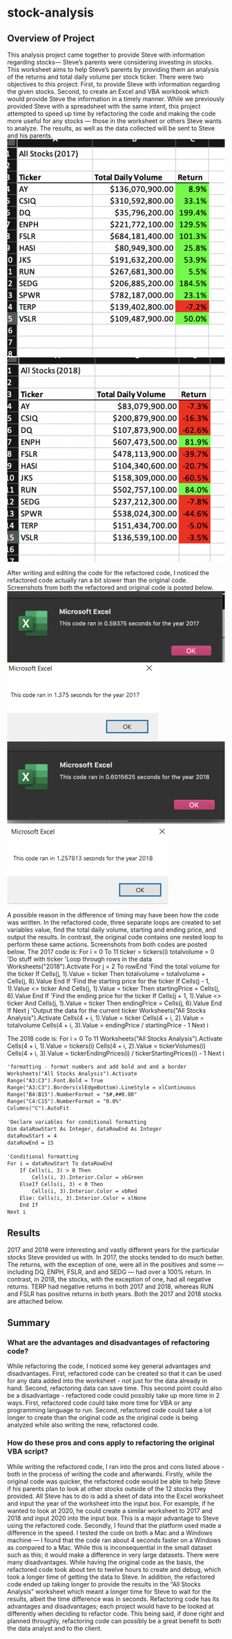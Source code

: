 # stock-analysis

## Overview of Project
This analysis project came together to provide Steve with information regarding stocks— Steve’s parents were considering investing in stocks. This worksheet aims to help Steve’s parents by providing them an analysis of the returns and total daily volume per stock ticker. There were two objectives to this project: First, to provide Steve with information regarding the given stocks. Second, to create an Excel and VBA workbook which would provide Steve the information in a timely manner. While we previously provided Steve with a spreadsheet with the same intent, this project attempted to speed up time by refactoring the code and making the code more useful for any stocks — those in the worksheet or others Steve wants to analyze.  The results, as well as the data collected will be sent to Steve and his parents.
![2017 Results](https://github.com/shireenkahlon/stock-analysis/blob/main/2017%20TDV%20and%20return.png)
![2018 Results](https://github.com/shireenkahlon/stock-analysis/blob/main/2018%20TDV%20and%20Return.png)


After writing and editing the code for the refactored code, I noticed the refactored code actually ran a bit slower than the original code. Screenshots from both the refactored and original code is posted below.
![2017 Original Timer](https://github.com/shireenkahlon/stock-analysis/blob/main/2017_Original_Timer.png)
![2017 Refactored Timer](https://github.com/shireenkahlon/stock-analysis/blob/main/2017_RefactoredTimer.png)
![2018 Original Timer](https://github.com/shireenkahlon/stock-analysis/blob/main/2018_Original_Timer.png)
![2018 Refactored Timer](https://github.com/shireenkahlon/stock-analysis/blob/main/2018_Refactored_Timer.png)

A possible reason in the difference of timing may have been how the code was written. In the refactored code, three separate loops are created to set variables value, find the total daily volume, starting and ending price, and output the results. In contrast, the original code contains one nested loop to perform these same actions. Screenshots from both codes are posted below.
The 2017 code is:
For i = 0 To 11
    ticker = tickers(i)
    totalvolume = 0
    'Do stuff with ticker
'Loop through rows in the data
    Worksheets("2018").Activate
    For j = 2 To rowEnd
    'Find the total volume for the ticker
    If Cells(j, 1).Value = ticker Then
        totalvolume = totalvolume + Cells(j, 8).Value
    End If
    'Find the starting price for the ticker
    If Cells(j - 1, 1).Value <> ticker And Cells(j, 1).Value = ticker Then
        startingPrice = Cells(j, 6).Value
    End If
    'Find the ending price for the ticker
    If Cells(j + 1, 1).Value <> ticker And Cells(j, 1).Value = ticker Then
        endingPrice = Cells(j, 6).Value
    End If
Next j
'Output the data for the current ticker
    Worksheets("All Stocks Analysis").Activate
    Cells(4 + i, 1).Value = ticker
    Cells(4 + i, 2).Value = totalvolume
    Cells(4 + i, 3).Value = endingPrice / startingPrice - 1
Next i

The 2018 code is:
For i = 0 To 11
        Worksheets("All Stocks Analysis").Activate
        Cells(4 + i, 1).Value = tickers(i)
        Cells(4 + i, 2).Value = tickerVolumes(i)
        Cells(4 + i, 3).Value = tickerEndingPrices(i) / tickerStartingPrices(i) - 1
    Next i

    'formatting - format numbers and add bold and and a border
    Worksheets("All Stocks Analysis").Activate
    Range("A3:C3").Font.Bold = True
    Range("A3:C3").Borders(xlEdgeBottom).LineStyle = xlContinuous
    Range("B4:B15").NumberFormat = "$#,##0.00"
    Range("C4:C15").NumberFormat = "0.0%"
    Columns("C").AutoFit

    'Declare variables for conditional formatting
    Dim dataRowStart As Integer, dataRowEnd As Integer
    dataRowStart = 4
    dataRowEnd = 15

    'Conditional formatting
    For i = dataRowStart To dataRowEnd
        If Cells(i, 3) > 0 Then
            Cells(i, 3).Interior.Color = vbGreen
        ElseIf Cells(i, 3) < 0 Then
            Cells(i, 3).Interior.Color = vbRed
        Else: Cells(i, 3).Interior.Color = xlNone
        End If
    Next i
    


## Results
2017 and 2018 were interesting and vastly different years for the particular stocks Steve provided us with. In 2017, the stocks tended to do much better. The returns, with the exception of one, were all in the positives and some — including DQ, ENPH, FSLR, and and SEDG — had over a 100% return. In contrast, in 2018, the stocks, with the exception of one, had all negative returns. TERP had negative returns in both 2017 and 2018, whereas RUN and FSLR has positive returns in both years. Both the 2017 and 2018 stocks are attached below.

## Summary

  ### What are the advantages and disadvantages of refactoring code?
  While refactoring the code, I noticed some key general advantages and disadvantages. First, refactored code can be created so that it can be used for any data added into the worksheet - not just for the data already in hand. Second, refactoring data can save time. This second point could also be a disadvantage - refactored code could possibly take up more time in 2 ways. First, refactored code could take more time for VBA or any programming language to run. Second, refactored code could take a lot longer to create than the original code as the original code is being analyzed while also writing the new, refactored code.


  ### How do these pros and cons apply to refactoring the original VBA script?
While writing the refactored code, I ran into the pros and cons listed above - both in the process of writing the code and afterwards. 
Firstly, while the original code was quicker, the refactored code would be able to help Steve if his parents plan to look at other stocks outside of the 12 stocks they provided. All Steve has to do is add a sheet of data into the Excel worksheet and input the year of the worksheet into the input box. For example, if he wanted to look at 2020, he could create a similar worksheet to 2017 and 2018 and input 2020 into the input box. This is a major advantage to Steve using the refactored code. 
    Secondly, I found that the platform used made a difference in the speed. I tested the code on both a Mac and a Windows machine — I found that the code ran about 4 seconds faster on a Windows as compared to a Mac. While this is inconsequential in the small dataset such as this; it would make a difference in very large datasets.
    There were many disadvantages. While having the original code as the basis, the refactored code took about ten to twelve hours to create and debug, which took a longer time of getting the data to Steve. In addition, the refactored code ended up taking longer to provide the results in the “All Stocks Analysis” worksheet which meant a longer time for Steve to wait for the results, albeit the time difference was in seconds. Refactoring code has its advantages and disadvantages; each project would have to be looked at differently when deciding to refactor code. This being said, if done right and planned throughly, refactoring code can possibly be a great benefit to both the data analyst and to the client. 
